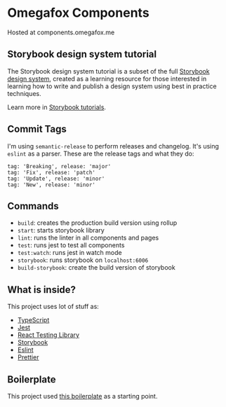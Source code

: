 # Omegafox Components

Hosted at components.omegafox.me

## Storybook design system tutorial

The Storybook design system tutorial is a subset of the full [Storybook design system](https://github.com/storybookjs/design-system/), created as a learning resource for those interested in learning how to write and publish a design system using best in practice techniques.

Learn more in [Storybook tutorials](https://storybook.js.org/tutorials/).

## Commit Tags

I'm using `semantic-release` to perform releases and changelog. It's using `eslint` as a parser.
These are the release tags and what they do:

    tag: 'Breaking', release: 'major'
    tag: 'Fix', release: 'patch'
    tag: 'Update', release: 'minor'
    tag: 'New', release: 'minor'

## Commands

- `build`: creates the production build version using rollup
- `start`: starts storybook library
- `lint`: runs the linter in all components and pages
- `test`: runs jest to test all components
- `test:watch`: runs jest in watch mode
- `storybook`: runs storybook on `localhost:6006`
- `build-storybook`: create the build version of storybook

## What is inside?

This project uses lot of stuff as:

- [TypeScript](https://www.typescriptlang.org/)
- [Jest](https://jestjs.io/)
- [React Testing Library](https://testing-library.com/docs/react-testing-library/intro)
- [Storybook](https://storybook.js.org/)
- [Eslint](https://eslint.org/)
- [Prettier](https://prettier.io/)

## Boilerplate

This project used [this boilerplate](https://github.com/React-Avancado/boilerplate) as a starting point.
